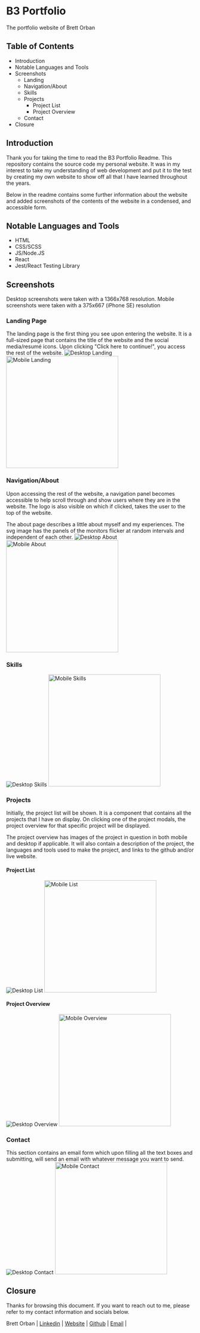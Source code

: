 # B3 Portfolio
The portfolio website of Brett Orban
## Table of Contents
* Introduction
* Notable Languages and Tools
* Screenshots
  * Landing
  * Navigation/About
  * Skills
  * Projects
    * Project List
    * Project Overview
  * Contact
* Closure

## Introduction

Thank you for taking the time to read the B3 Portfolio Readme. This repository contains
the source code my personal website. It was in my interest to take my 
understanding of web development and put it to the test by creating 
my own website to show off all that I have learned throughout the years.

Below in the readme contains some further information about the website 
and added screenshots of the contents of the website in a condensed, 
and accessible form.

## Notable Languages and Tools

* HTML
* CSS/SCSS
* JS/Node.JS
* React
* Jest/React Testing Library

## Screenshots
Desktop screenshots were taken with a 1366x768 resolution. Mobile screenshots 
were taken with a 375x667 (iPhone SE) resolution
### Landing Page
The landing page is the first thing you see upon entering the website. 
It is a full-sized page that contains the title of the website and 
the social media/resumé icons. Upon clicking "Click here to continue!", 
you access the rest of the website.
![Desktop Landing](/readmeImages/web-rm-d-01.jpg)
<img src="./readmeImages/web-rm-m-01.jpg" alt="Mobile Landing" height="300" />

### Navigation/About
Upon accessing the rest of the website, a navigation panel becomes 
accessible to help scroll through and show users where they are in 
the website. The logo is also visible on which if clicked, takes 
the user to the top of the website.

The about page describes a little about myself and my 
experiences. The svg image has the panels of the monitors flicker at 
random intervals and independent of each other.
![Desktop About](/readmeImages/web-rm-d-02.jpg)
<img src="./readmeImages/web-rm-m-02.jpg" alt="Mobile About" height="300" />

### Skills
![Desktop Skills](/readmeImages/web-rm-d-03.jpg)
<img src="./readmeImages/web-rm-m-03.jpg" alt="Mobile Skills" height="300" />

### Projects
Initially, the project list will be shown. It is a component that 
contains all the projects that I have on display. On clicking one 
of the project modals, the project overview for that specific 
project will be displayed.

The project overview has images of the project in question in both 
mobile and desktop if applicable. It will also contain a description 
of the project, the languages and tools used to make the project, 
and links to the github and/or live website.
#### Project List
![Desktop List](/readmeImages/web-rm-d-04.jpg)
<img src="./readmeImages/web-rm-m-04.jpg" alt="Mobile List" height="300" />

#### Project Overview
![Desktop Overview](/readmeImages/web-rm-d-05.jpg)
<img src="./readmeImages/web-rm-m-05.jpg" alt="Mobile Overview" height="300" />

### Contact
This section contains an email form which upon filling all the 
text boxes and submitting, will send an email with whatever 
message you want to send.
![Desktop Contact](/readmeImages/web-rm-d-06.jpg)
<img src="./readmeImages/web-rm-m-06.jpg" alt="Mobile Contact" height="300" />

## Closure
Thanks for browsing this document. If you want to reach out to me, 
please refer to my contact information and socials below.

Brett Orban | [Linkedin](https://www.linkedin.com/in/brett-orban-93994324a/) | 
[Website]() | [Github](https://github.com/Bretty01) | 
[Email](mailto:b3orban@gmail.com) |